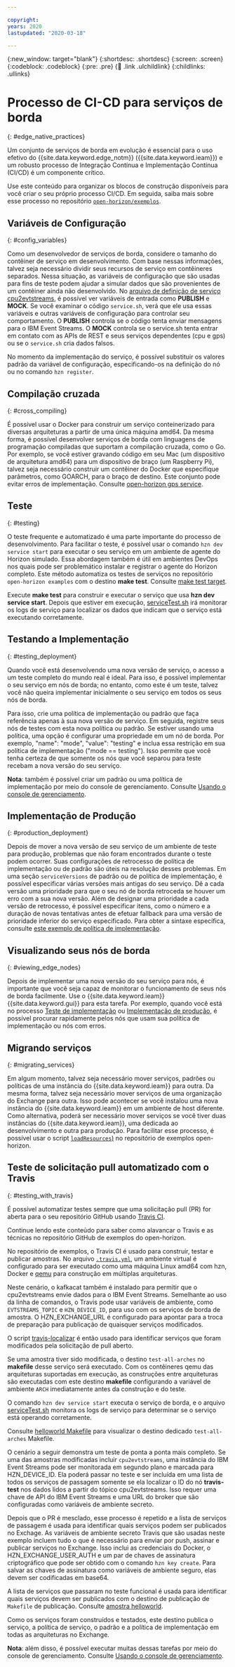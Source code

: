 ```yaml
---

copyright:
years: 2020
lastupdated: "2020-03-18"

---
```


{:new_window: target="blank"}
{:shortdesc: .shortdesc}
{:screen: .screen}
{:codeblock: .codeblock}
{:pre: .pre}
{:child: .link .ulchildlink}
{:childlinks: .ullinks}

# Processo de CI-CD para serviços de borda
{: #edge_native_practices}

Um conjunto de serviços de borda em evolução é essencial para o uso efetivo do {{site.data.keyword.edge_notm}} ({{site.data.keyword.ieam}}) e um robusto processo de Integração Contínua e Implementação Contínua (CI/CD) é um componente crítico. 

Use este conteúdo para organizar os blocos de construção disponíveis para você criar o seu próprio processo CI/CD. Em seguida, saiba mais sobre esse processo no repositório [`open-horizon/exemplos`](https://github.com/open-horizon/examples).

## Variáveis de Configuração
{: #config_variables}

Como um desenvolvedor de serviços de borda, considere o tamanho do contêiner de serviço em desenvolvimento. Com base nessas informações, talvez seja necessário dividir seus recursos de serviço em contêineres separados. Nessa situação, as variáveis de configuração que são usadas para fins de teste podem ajudar a simular dados que são provenientes de um contêiner ainda não desenvolvido. No [arquivo de definição de serviço cpu2evtstreams](https://github.com/open-horizon/examples/blob/master/edge/evtstreams/cpu2evtstreams/horizon/service.definition.json), é possível ver variáveis de entrada como **PUBLISH** e **MOCK**. Se você examinar o código `service.sh`, verá que ele usa essas variáveis e outras variáveis de configuração para controlar seu comportamento. O **PUBLISH** controla se o código tenta enviar mensagens para o IBM Event Streams. O **MOCK** controla se o service.sh tenta entrar em contato com as APIs de REST e seus serviços dependentes (cpu e gps) ou se o `service.sh` cria dados falsos.

No momento da implementação do serviço, é possível substituir os valores padrão da variável de configuração, especificando-os na definição do nó ou no comando `hzn register`.

## Compilação cruzada
{: #cross_compiling}

É possível usar o Docker para construir um serviço conteinerizado para diversas arquiteturas a partir de uma única máquina amd64. Da mesma forma, é possível desenvolver serviços de borda com linguagens de programação compiladas que suportam a compilação cruzada, como o Go. Por exemplo, se você estiver gravando código em seu Mac (um dispositivo de arquitetura amd64) para um dispositivo de braço (um Raspberry Pi), talvez seja necessário construir um contêiner do Docker que especifique parâmetros, como GOARCH, para o braço de destino. Este conjunto pode evitar erros de implementação. Consulte [open-horizon gps service](https://github.com/open-horizon/examples/tree/master/edge/services/gps).

## Teste
{: #testing}

O teste frequente e automatizado é uma parte importante do processo de desenvolvimento. Para facilitar o teste, é possível usar o comando `hzn dev service start` para executar o seu serviço em um ambiente de agente do Horizon simulado. Essa abordagem também é útil em ambientes DevOps nos quais pode ser problemático instalar e registrar o agente do Horizon completo. Este método automatiza os testes de serviços no repositório `open-horizon examples` com o destino **make test**. Consulte [make test target](https://github.com/open-horizon/examples/blob/305c4f375aafb09733f244ec9a899ce136b6d311/edge/services/helloworld/Makefile#L30).


Execute **make test** para construir e executar o serviço que usa **hzn dev service start**. Depois que estiver em execução, [serviceTest.sh](https://github.com/open-horizon/examples/blob/master/tools/serviceTest.sh) irá monitorar os logs de serviço para localizar os dados que indicam que o serviço está executando corretamente.

## Testando a Implementação
{: #testing_deployment}

Quando você está desenvolvendo uma nova versão de serviço, o acesso a um teste completo do mundo real é ideal. Para isso, é possível implementar o seu serviço em nós de borda; no entanto, como este é um teste, talvez você não queira implementar inicialmente o seu serviço em todos os seus nós de borda.

Para isso, crie uma política de implementação ou padrão que faça referência apenas à sua nova versão de serviço. Em seguida, registre seus nós de testes com esta nova política ou padrão. Se estiver usando uma política, uma opção é configurar uma propriedade em um nó de borda. Por exemplo, "name": "mode", "value": "testing" e inclua essa restrição em sua política de implementação ("mode == testing"). Isso permite que você tenha certeza de que somente os nós que você separou para teste recebam a nova versão do seu serviço. 

**Nota**: também é possível criar um padrão ou uma política de implementação por meio do console de gerenciamento. Consulte [Usando o console de gerenciamento](../console/accessing_ui.md).

## Implementação de Produção
{: #production_deployment}

Depois de mover a nova versão de seu serviço de um ambiente de teste para produção, problemas que não foram encontrados durante o teste podem ocorrer. Suas configurações de retrocesso de política de implementação ou de padrão são úteis na resolução desses problemas. Em uma seção `serviceVersions` de padrão ou de política de implementação, é possível especificar várias versões mais antigas do seu serviço. Dê a cada versão uma prioridade para que o seu nó de borda retroceda se houver um erro com a sua nova versão. Além de designar uma prioridade a cada versão de retrocesso, é possível especificar itens, como o número e a duração de novas tentativas antes de efetuar fallback para uma versão de prioridade inferior do serviço especificado. Para obter a sintaxe específica, consulte [este exemplo de política de implementação](https://github.com/open-horizon/anax/blob/master/cli/samples/business_policy.json).

## Visualizando seus nós de borda
{: #viewing_edge_nodes}

Depois de implementar uma nova versão do seu serviço para nós, é importante que você seja capaz de monitorar o funcionamento de seus nós de borda facilmente. Use o {{site.data.keyword.ieam}} {{site.data.keyword.gui}} para esta tarefa. Por exemplo, quando você está no processo [Teste de implementação](#testing_deployment) ou [Implementação de produção](#production_deployment), é possível procurar rapidamente pelos nós que usam sua política de implementação ou nós com erros.

## Migrando serviços
{: #migrating_services}

Em algum momento, talvez seja necessário mover serviços, padrões ou políticas de uma instância do {{site.data.keyword.ieam}} para outra. Da mesma forma, talvez seja necessário mover serviços de uma organização do Exchange para outra. Isso pode acontecer se você instalou uma nova instância do {{site.data.keyword.ieam}} em um ambiente de host diferente. Como alternativa, poderá ser necessário mover serviços se você tiver duas instâncias do {{site.data.keyword.ieam}}, uma dedicada ao desenvolvimento e outra para produção. Para facilitar esse processo, é possível usar o script [`loadResources`)](https://github.com/open-horizon/examples/blob/master/tools/loadResources) no repositório de exemplos open-horizon.

## Teste de solicitação pull automatizado com o Travis
{: #testing_with_travis}

É possível automatizar testes sempre que uma solicitação pull (PR) for aberta para o seu repositório GitHub usando [Travis CI](https://travis-ci.com). 

Continue lendo este conteúdo para saber como alavancar o Travis e as técnicas no repositório GitHub de exemplos do open-horizon. 

No repositório de exemplos, o Travis CI é usado para construir, testar e publicar amostras. No arquivo [`.travis.yml`](https://github.com/open-horizon/examples/blob/master/.travis.yml), um ambiente virtual é configurado para ser executado como uma máquina Linux amd64 com hzn, Docker e [qemu](https://github.com/multiarch/qemu-user-static) para construção em múltiplas arquiteturas.

Neste cenário, o kafkacat também é instalado para permitir que o cpu2evtstreams envie dados para o IBM Event Streams. Semelhante ao uso da linha de comandos, o Travis pode usar variáveis de ambiente, como `EVTSTREAMS_TOPIC` e `HZN_DEVICE_ID`, para uso com os serviços de borda de amostra. O HZN_EXCHANGE_URL é configurado para apontar para a troca de preparação para publicação de quaisquer serviços modificados. 

O script [travis-localizar](https://github.com/open-horizon/examples/blob/master/tools/travis-find) é então usado para identificar serviços que foram modificados pela solicitação de pull aberto.

Se uma amostra tiver sido modificada, o destino `test-all-arches` no **makefile** desse serviço será executado. Com os contêineres qemu das arquiteturas suportadas em execução, as construções entre arquiteturas são executadas com este destino **makefile** configurando a variável de ambiente `ARCH` imediatamente antes da construção e do teste. 

O comando `hzn dev service start` executa o serviço de borda, e o arquivo [serviceTest.sh](https://github.com/open-horizon/examples/blob/master/tools/serviceTest.sh) monitora os logs de serviço para determinar se o serviço está operando corretamente.

Consulte [helloworld Makefile](https://github.com/open-horizon/examples/blob/afd4a5822aede44616eb5da7cd9dafd4d78f12ec/edge/services/helloworld/Makefile#L24) para visualizar o destino dedicado `test-all-arches` Makefile.

O cenário a seguir demonstra um teste de ponta a ponta mais completo. Se uma das amostras modificadas incluir `cpu2evtstreams`, uma instância do IBM Event Streams pode ser monitorada em segundo plano e marcada para HZN_DEVICE_ID. Ela poderá passar no teste e ser incluída em uma lista de todos os serviços de passagem somente se ela localizar o ID do nó **travis-test** nos dados lidos a partir do tópico cpu2evtstreams. Isso requer uma chave de API do IBM Event Streams e uma URL do broker que são configuradas como variáveis de ambiente secreto.

Depois que o PR é mesclado, esse processo é repetido e a lista de serviços de passagem é usada para identificar quais serviços podem ser publicados no Exchage. As variáveis de ambiente secreto Travis que são usadas neste exemplo incluem tudo o que é necessário para enviar por push, assinar e publicar serviços no Exchange. Isso inclui as credenciais do Docker, o HZN_EXCHANGE_USER_AUTH e um par de chaves de assinatura criptográfico que pode ser obtido com o comando `hzn key create`. Para salvar as chaves de assinatura como variáveis de ambiente seguro, elas devem ser codificadas em base64.

A lista de serviços que passaram no teste funcional é usada para identificar quais serviços devem ser publicados com o destino de publicação de `Makefile` de publicação. Consulte [amostra helloworld](https://github.com/open-horizon/examples/blob/afd4a5822aede44616eb5da7cd9dafd4d78f12ec/edge/services/helloworld/Makefile#L45).

Como os serviços foram construídos e testados, este destino publica o serviço, a política de serviço, o padrão e a política de implementação em todas as arquiteturas no Exchange. 

**Nota**: além disso, é possível executar muitas dessas tarefas por meio do console de gerenciamento. Consulte [Usando o console de gerenciamento](../console/accessing_ui.md).

